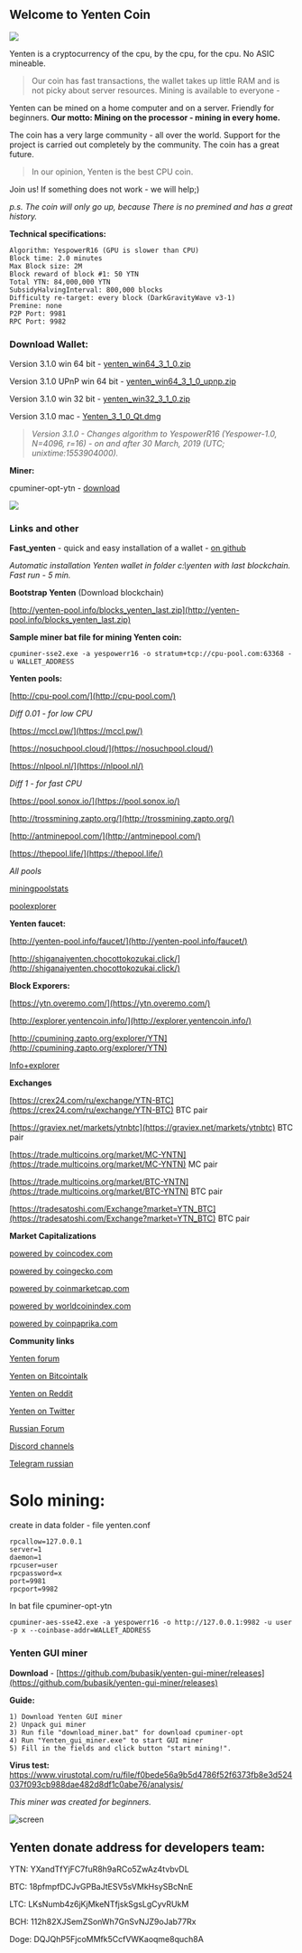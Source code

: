 ## Welcome to Yenten Coin

![]({{site.baseurl}}/logo_top.png)

Yenten is a cryptocurrency of the cpu, by the cpu, for the cpu.
No ASIC mineable.

> Our coin has fast transactions, the wallet takes up little RAM and is not picky about server resources. Mining is available to everyone - 

Yenten can be mined on a home computer and on a server. Friendly for beginners.
**Our motto: Mining on the processor - mining in every home.**

The coin has a very large community - all over the world. Support for the project is carried out completely by the community. The coin has a great future. 
> In our opinion, Yenten is the best CPU coin.

Join us! If something does not work - we will help;)

*p.s. The coin will only go up, because There is no premined and has a great history.*


**Technical specifications:**
```
Algorithm: YespowerR16 (GPU is slower than CPU)
Block time: 2.0 minutes 
Max Block size: 2M 
Block reward of block #1: 50 YTN 
Total YTN: 84,000,000 YTN 
SubsidyHalvingInterval: 800,000 blocks 
Difficulty re-target: every block (DarkGravityWave v3-1) 
Premine: none 
P2P Port: 9981 
RPC Port: 9982
```

### Download Wallet:
Version 3.1.0 win 64 bit - [yenten_win64_3_1_0.zip](https://github.com/yentencoin/yenten/releases/download/3.1.0/yenten_win64_3_1_0.zip)

Version 3.1.0 UPnP win 64 bit - [yenten_win64_3_1_0_upnp.zip](https://github.com/yentencoin/yenten/releases/download/3.1.0/yenten_win64_3_1_0_upnp.zip)

Version 3.1.0 win 32 bit - [yenten_win32_3_1_0.zip](https://github.com/yentencoin/yenten/releases/download/3.1.0/yenten_win32_3_1_0.zip)

Version 3.1.0 mac - [Yenten_3_1_0_Qt.dmg](https://github.com/yentencoin/yenten/releases/download/3.1.0/Yenten_3_1_0_Qt.dmg)

> _Version 3.1.0 - Changes algorithm to YespowerR16 (Yespower-1.0, N=4096, r=16) - on and after 30 March, 2019 (UTC; unixtime:1553904000)._

**Miner:**

cpuminer-opt-ytn - [download](https://github.com/bubasik/cpuminer-opt-yespower/releases)

![]({{site.baseurl}}/yenten_countach.png)

### Links and other

**Fast_yenten** - quick and easy installation of a wallet - [on github](https://github.com/bubasik/fast_yenten/releases)

_Automatic installation Yenten wallet in folder c:\yenten with last blockchain. Fast run - 5 min._

**Bootstrap Yenten** (Download blockchain)

[http://yenten-pool.info/blocks_yenten_last.zip](http://yenten-pool.info/blocks_yenten_last.zip)

**Sample miner bat file for mining Yenten coin:**

```cpuminer-sse2.exe -a yespowerr16 -o stratum+tcp://cpu-pool.com:63368 -u WALLET_ADDRESS```

**Yenten pools:**

[http://cpu-pool.com/](http://cpu-pool.com/)

*Diff 0.01 - for low CPU*

[https://mccl.pw/](https://mccl.pw/)

[https://nosuchpool.cloud/](https://nosuchpool.cloud/)

[https://nlpool.nl/](https://nlpool.nl/)

*Diff 1 - for fast CPU*

[https://pool.sonox.io/](https://pool.sonox.io/)

[http://trossmining.zapto.org/](http://trossmining.zapto.org/)

[http://antminepool.com/](http://antminepool.com/)

[https://thepool.life/](https://thepool.life/)

*All pools*

[miningpoolstats](https://miningpoolstats.stream/yenten)

[poolexplorer](https://poolexplorer.com/coins?term=YTN)

**Yenten faucet:**

[http://yenten-pool.info/faucet/](http://yenten-pool.info/faucet/)

[http://shiganaiyenten.chocottokozukai.click/](http://shiganaiyenten.chocottokozukai.click/)

**Block Exporers:**

[https://ytn.overemo.com/](https://ytn.overemo.com/)

[http://explorer.yentencoin.info/](http://explorer.yentencoin.info/)

[http://cpumining.zapto.org/explorer/YTN](http://cpumining.zapto.org/explorer/YTN)

[Info+explorer](http://spbird.mydns.jp/myexplorer2/myexplorer2.php?timezone=2&coingroupno=20)

**Exchanges**

[https://crex24.com/ru/exchange/YTN-BTC](https://crex24.com/ru/exchange/YTN-BTC) BTC pair

[https://graviex.net/markets/ytnbtc](https://graviex.net/markets/ytnbtc) BTC pair

[https://trade.multicoins.org/market/MC-YNTN](https://trade.multicoins.org/market/MC-YNTN) MC pair

[https://trade.multicoins.org/market/BTC-YNTN](https://trade.multicoins.org/market/BTC-YNTN) BTC pair

[https://tradesatoshi.com/Exchange?market=YTN_BTC](https://tradesatoshi.com/Exchange?market=YTN_BTC) BTC pair

**Market Capitalizations**

[powered by coincodex.com](https://coincodex.com/crypto/yenten/)

[powered by coingecko.com](https://www.coingecko.com/en/price_charts/yenten/usd)

[powered by coinmarketcap.com](https://coinmarketcap.com/currencies/yenten/)

[powered by worldcoinindex.com](https://www.worldcoinindex.com/coin/yenten/)

[powered by coinpaprika.com](https://coinpaprika.com/coin/ytn-yenten/)

**Community links**

[Yenten forum](http://forum.yentencoin.info/)

[Yenten on Bitcointalk](https://bitcointalk.org/index.php?topic=5098631)

[Yenten on Reddit](https://www.reddit.com/r/Yenten/)

[Yenten on Twitter](https://twitter.com/yentencoin/)

[Russian Forum](https://forum.bits.media/index.php?/topic/61231-ytn-cpu-mining-yenten-v131-yescryptr16/&)

[Discord channels](https://discord.gg/RTbPxu3)

[Telegram russian](https://t.co/4rFhSIYt2P)

# Solo mining:
create in data folder - file yenten.conf
```
rpcallow=127.0.0.1
server=1
daemon=1
rpcuser=user
rpcpassword=x
port=9981
rpcport=9982
```

In bat file cpuminer-opt-ytn
```
cpuminer-aes-sse42.exe -a yespowerr16 -o http://127.0.0.1:9982 -u user -p x --coinbase-addr=WALLET_ADDRESS
```

### Yenten GUI miner

**Download** - [https://github.com/bubasik/yenten-gui-miner/releases](https://github.com/bubasik/yenten-gui-miner/releases)

**Guide:**
```
1) Download Yenten GUI miner
2) Unpack gui miner
3) Run file "download_miner.bat" for download cpuminer-opt
4) Run "Yenten_gui_miner.exe" to start GUI miner
5) Fill in the fields and click button "start mining!".
```

**Virus test:** https://www.virustotal.com/ru/file/f0bede56a9b5d4786f52f6373fb8e3d524037f093cb988dae482d8df1c0abe76/analysis/

*This miner was created for beginners.*

![screen](https://raw.githubusercontent.com/bubasik/yenten-gui-miner/master/gui_miner_screen.png)


## Yenten donate address for developers team:

YTN: YXandTfYjFC7fuR8h9aRCo5ZwAz4tvbvDL

BTC: 18pfmpfDCJvGPBaJtESV5sVMkHsySBcNnE

LTC: LKsNumb4z6jKjMkeNTfjskSgsLgCyvRUkM

BCH: 112h82XJSemZSonWh7GnSvNJZ9oJab77Rx

Doge: DQJQhP5FjcoMMfk5CcfVWKaoqme8quch8A
